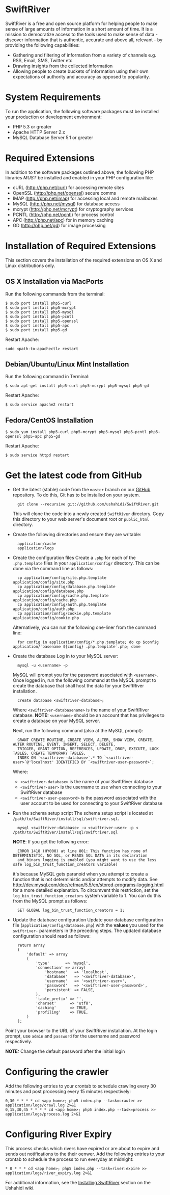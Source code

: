 SwiftRiver
==========
SwiftRiver is a free and open source platform for helping people to make sense of large amounts of information in a short amount of time. It is a mission to democratize access to the tools used to make sense of data - discover information that is authentic, accurate and above all, relevant - by providing the following capabilities:

* Gathering and filtering of information from a variety of channels e.g. RSS, Email, SMS, Twitter etc
* Drawing insights from the collected information
* Allowing people to create buckets of information using their own expectations of authority and accuracy as opposed to popularity.

System Requirements
====================
To run the application, the following software packages must be installed your production 
or development environment:

 * PHP 5.3 or greater
 * Apache HTTP Server 2.x
 * MySQL Database Server 5.1 or greater

Required Extensions
===================
In addition to the software packages outlined above, the following PHP libraries *MUST* be installed and
enabled in your PHP configuration file:

 * cURL (http://php.net/curl) for accessing remote sites
 * OpenSSL (http://php.net/openssl) secure comms
 * IMAP (http://php.net/imap) for accessing local and remote mailboxes
 * MySQL (http://php.net/mysql) for database access
 * mcrypt (http://php.net/mcrypt) for cryptography services
 * PCNTL (http://php.net/pcntl) for process control
 * APC (http://php.net/apc) for in memory caching
 * GD (http://php.net/gd) for image processing


Installation of Required Extensions
===================================

This section covers the installation of the required extensions on OS X and Linux distributions only.

OS X Installation via MacPorts
------------------------------
Run the following commands from the terminal:

	$ sudo port install php5-curl
	$ sudo port install php5-mcrypt
	$ sudo port install php5-mysql
	$ sudo port install php5-pcntl
	$ sudo port install php5-openssl
	$ sudo port install php5-apc
	$ sudo port install php5-gd

Restart Apache:

	sudo <path-to-apachectl> restart

Debian/Ubuntu/Linux Mint Installation
-------------------------------------

Run the following command in Terminal:

	$ sudo apt-get install php5-curl php5-mcrypt php5-mysql php5-gd

Restart Apache:

	$ sudo service apache2 restart

Fedora/CentOS Installation
--------------------------

	$ sudo yum install php5-curl php5-mcrypt php5-mysql php5-pcntl php5-openssl php5-apc php5-gd

Restart Apache:

	$ sudo service httpd restart


Get the latest code from GitHub
===============================
* Get the latest (stable) code from the `master` branch on our [GitHub](https://github.com/ushahidi/SwiftRiver) repository. To do this, Git has to be installed on your system.

		git clone --recursive git://github.com/ushahidi/SwiftRiver.git

	This will clone the code into a newly created `SwiftRiver` directory. Copy this directory to your web server's document root 
	or `public_html` directory.

* Create the following directories and ensure they are writable:

		application/cache
		application/logs

* Create the configuration files
	Create a `.php` for each of the `.php.template` files in your `application/config/` directory.
	This can be done via the command line as follows:

		cp application/config/site.php.template application/config/site.php
		cp application/config/database.php.template application/config/database.php
		cp application/config/cache.php.template application/config/cache.php
		cp application/config/auth.php.template application/config/auth.php
		cp application/config/cookie.php.template application/config/cookie.php

	Alternatively, you can run the following one-liner from the command line:

		for config in application/config/*.php.template; do cp $config application/`basename ${config} .php.template`.php; done

* Create the database
	Log in to your MySQL server:
	
		mysql -u <username> -p

	MySQL will prompt you for the password associated with `<username>`. Once logged in, run the following command at the MySQL
	prompt to create the database that shall host the data for your SwiftRiver installation.

		create database <swiftriver-database>;

	Where `<swiftriver-databasename>` is the name of your SwiftRiver database.
	__NOTE:__ `<username>` should be an account that has privileges to create a database on your MySQL server.

	Next, run the following command (also at the MySQL prompt):

		GRANT CREATE ROUTINE, CREATE VIEW, ALTER, SHOW VIEW, CREATE, ALTER ROUTINE, EVENT, INSERT, SELECT, DELETE,
		TRIGGER, GRANT OPTION, REFERENCES, UPDATE, DROP, EXECUTE, LOCK TABLES, CREATE TEMPORARY TABLES, 
		INDEX ON `<swiftriver-database>`.* TO `<swiftriver-user>`@'localhost' IDENTIFIED BY `<swiftriver-user-password>`;

	Where:
	- `<swiftriver-database>` is the name of your SwiftRiver database
	- `<swiftriver-user>` is the username to use when connecting to your SwiftRiver database
	- `<swiftriver-user-password>` is the password associated with the user account to be used for connecting to your SwiftRiver database

* Run the schema setup script
	The schema setup script is located at `/path/to/SwiftRiver/install/sql/swiftriver.sql`.

		mysql <swiftriver-database> -u <swiftriver-user> -p < /path/to/SwiftRiver/install/sql/swiftriver.sql

	__NOTE__: If you get the following error:

		ERROR 1418 (HY000) at line 801: This function has none of DETERMINISTIC, NO SQL, or READS SQL DATA in its declaration 
		and binary logging is enabled (you might want to use the less safe log_bin_trust_function_creators variable)

	it's because MySQL gets paranoid when you attempt to create a function that is not deterministic and/or attempts to modify data.
	See http://dev.mysql.com/doc/refman/5.5/en/stored-programs-logging.html for a more detailed explanation. 
	To circumvent this restriction, set the `log_bin_trust_function_creators` system variable to 1. You can do this from the MySQL prompt as follows:

		SET GLOBAL log_bin_trust_function_creators = 1;

* Update the database configuration
	Update your database configuration file (`application/config/database.php`) with the __values__ you used for the 
	`swiftriver-` parameters in the preceding steps. The updated database configuration should read as follows:

		return array
		(
			'default' => array
			(
				'type'       => 'mysql',
				'connection' => array(
					'hostname'   => 'localhost',
					'database'   => '<swiftriver-database>',
					'username'   => '<swiftriver-user>',
					'password'   => '<swiftriver-user-password>',
					'persistent' => FALSE,
				),
				'table_prefix' => '',
				'charset'      => 'utf8',
				'caching'      => TRUE,
				'profiling'    => TRUE,
			)
		);

Point your browser to the URL of your SwiftRiver installation. At the login prompt, use `admin` and `password` for
the username and password respectively. 

__NOTE:__ Change the default password after the initial login



Configuring the crawler
=======================
Add the following entries to your crontab to schedule crawling every 30 
minutes and post processing every 15 minutes respectively:

	0,30 * * * * cd <app home>; php5 index.php --task=crawler >> application/logs/crawl.log 2>&1
	0,15,30,45 * * * * cd <app home>; php5 index.php --task=process >> application/logs/process.log 2>&1


Configuring River Expiry
=============================

This process checks which rivers have expired or are about to expire and sends out notifications
to the their oenwer. Add the following entries to your crontab to schedule the process to run
everyday at midnight:

    * 0 * * * cd <app home>; php5 index.php --task=river:expire >> application/logs/river_expiry.log 2>&1


For additional information, see the [Installing SwiftRiver](https://wiki.ushahidi.com/display/WIKI/Installing+SwiftRiver) section on the Ushahidi wiki.
